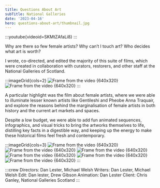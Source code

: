 ```yaml
---
title: Questions About Art
subTitle: National Galleries
date: '2023-04-16'
hero: questions-about-art/thumbnail.jpg
---
```


:::youtube{videoid=SKMtZAfaLi8}
:::



Why are there so few female artists? Why can’t I touch art? Who decides what art is worth? 

I wrote, co-directed, and edited the majority of this suite of films, which were created in collaboration with curators, restorers, and other staff at the National Galleries of Scotland.  

:::imageGrid{cols=2}
![Frame from the video {640x320}](/static/images/questions-about-art/vlcsnap-2023-07-30-11h19m38s570.png '')
![Frame from the video {640x320}](/static/images/questions-about-art/vlcsnap-2023-07-30-11h19m02s394.png '')
:::

A particular highlight was the film about female artists, where we were able to illuminate lesser known artists like Gentileshi and Pheobe Anna Traquair, and explore the reasons behind the marginalisation of female artists in both history and the current art markets and spaces.

Despite a low budget, we were able to add fun animated sequences, infographics, and visual tricks to bring the artworks themselves to life, distilling key facts in a digestible way, and keeping up the energy to make these historical films feel fresh and contemporary.




:::imageGrid{cols=3}
![Frame from the video {640x320}](/static/images/questions-about-art/vlcsnap-2023-07-30-11h17m12s666.png '')
![Frame from the video {640x320}](/static/images/questions-about-art/vlcsnap-2023-07-30-11h18m09s360.png '')
![Frame from the video {640x320}](/static/images/questions-about-art/vlcsnap-2023-07-30-11h20m16s372.png '')
![Frame from the video {640x320}](/static/images/questions-about-art/vlcsnap-2023-07-30-11h17m54s493.png '')
![Frame from the video {640x320}](/static/images/questions-about-art/vlcsnap-2023-07-30-11h18m12s903.png '')
![Frame from the video {640x320}](/static/images/questions-about-art/vlcsnap-2023-07-30-11h17m48s123.png '')
:::


:::crew
Directors: Dan Lester, Michael Welsh
Writers: Dan Lester, Michael Welsh
Edit: Dan lester, Drew Gibson
Animation: Dan Lester
Client: Chris Ganley, National Galleries Scotland
:::
